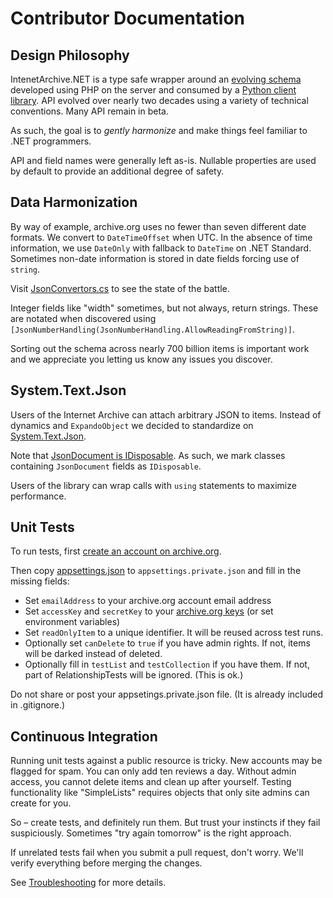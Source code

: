 # Contributor Documentation

## Design Philosophy

IntenetArchive.NET is a type safe wrapper around an [evolving schema](https://archive.org/services/docs/api/metadata-schema/index.html) developed using PHP on the server and consumed by a [Python client library](https://github.com/jjjake/internetarchive). API evolved over nearly two decades using a variety of technical conventions. Many API remain in beta.

As such, the goal is to *gently harmonize* and make things feel familiar to .NET programmers.

API and field names were generally left as-is. Nullable properties are used by default to provide an additional degree of safety.

## Data Harmonization

By way of example, archive.org uses no fewer than seven different date formats. We convert to ``DateTimeOffset`` when UTC. In the absence of time information, we use ``DateOnly`` with fallback to ``DateTime`` on .NET Standard. Sometimes non-date information is stored in date fields forcing use of ``string``.

Visit [JsonConvertors.cs](../InternetArchive.NET/JsonConverters.cs) to see the state of the battle.

Integer fields like "width" sometimes, but not always, return strings. These are notated when discovered using ``[JsonNumberHandling(JsonNumberHandling.AllowReadingFromString)]``.

Sorting out the schema across nearly 700 billion items is important work and we appreciate you letting us know any issues you discover.

## System.Text.Json

Users of the Internet Archive can attach arbitrary JSON to items. Instead of dynamics and ``ExpandoObject`` we decided to standardize on [System.Text.Json](https://docs.microsoft.com/en-us/dotnet/api/system.text.json).

Note that [JsonDocument is IDisposable](https://docs.microsoft.com/en-us/dotnet/standard/serialization/system-text-json-use-dom-utf8jsonreader-utf8jsonwriter#jsondocument-is-idisposable). As such, we mark classes containing ``JsonDocument`` fields as ``IDisposable``. 

Users of the library can wrap calls with ``using`` statements to maximize performance.

## Unit Tests

To run tests, first [create an account on archive.org](https://archive.org/account/signup). 

Then copy [appsettings.json](../InternetArchive.NET.Tests/appsettings.json) to ``appsettings.private.json`` and fill in the missing fields:

* Set ``emailAddress`` to your archive.org account email address
* Set ``accessKey`` and ``secretKey`` to your [archive.org keys](https://archive.org/account/s3.php) (or set environment variables)
* Set ``readOnlyItem`` to a unique identifier. It will be reused across test runs.
* Optionally set ``canDelete`` to ``true`` if you have admin rights. If not, items will be darked instead of deleted.
* Optionally fill in ``testList`` and ``testCollection`` if you have them. If not, part of RelationshipTests will be ignored. (This is ok.)

Do not share or post your appsetings.private.json file. (It is already included in .gitignore.)

## Continuous Integration

Running unit tests against a public resource is tricky. New accounts may be flagged for spam. You can only add ten reviews a day. Without admin access, you cannot delete items and clean up after yourself. Testing functionality like "SimpleLists" requires objects that only site admins can create for you.

So &ndash; create tests, and definitely run them. But trust your instincts if they fail suspiciously. Sometimes "try again tomorrow" is the right approach.

If unrelated tests fail when you submit a pull request, don't worry. We'll verify everything before merging the changes.

See [Troubleshooting](./TROUBLESHOOTING.md) for more details.